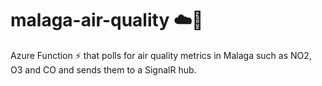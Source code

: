 # malaga-air-quality ☁️💨

Azure Function ⚡ that polls for air quality metrics in Malaga such as NO2, O3 and CO and sends them to a SignalR hub.